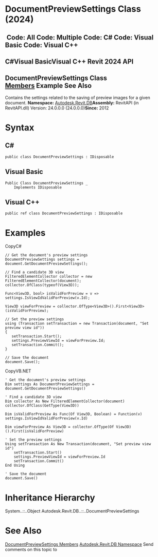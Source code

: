 # DocumentPreviewSettings Class (2024)

﻿
 Code: All Code: Multiple Code: C# Code: Visual Basic Code: Visual C++   
---  
C#Visual BasicVisual C++
Revit 2024 API  
---  
DocumentPreviewSettings Class  
[Members](bd26956e-137f-07a1-605f-d9e2115f5c47.md "DocumentPreviewSettings Members") Example See Also  
---  
Contains the settings related to the saving of preview images for a given document. 
**Namespace:** [Autodesk.Revit.DB](87546ba7-461b-c646-cbb1-2cb8f5bff8b2.md "Autodesk.Revit.DB Namespace")**Assembly:** RevitAPI (in RevitAPI.dll) Version: 24.0.0.0 (24.0.0.0)**Since:** 2012 
# Syntax
C#  
---  
```text
public class DocumentPreviewSettings : IDisposable
```
  
Visual Basic  
---  
```text
Public Class DocumentPreviewSettings _
	Implements IDisposable
```
  
Visual C++  
---  
```text
public ref class DocumentPreviewSettings : IDisposable
```
  
# Examples
CopyC#
```text
// Get the document's preview settings
DocumentPreviewSettings settings = document.GetDocumentPreviewSettings();

// Find a candidate 3D view
FilteredElementCollector collector = new FilteredElementCollector(document);
collector.OfClass(typeof(View3D));

Func<View3D, bool> isValidForPreview = v => settings.IsViewIdValidForPreview(v.Id);

View3D viewForPreview = collector.OfType<View3D>().First<View3D>(isValidForPreview);

// Set the preview settings
using (Transaction setTransaction = new Transaction(document, "Set preview view id"))
{
   setTransaction.Start();
   settings.PreviewViewId = viewForPreview.Id;
   setTransaction.Commit();
}

// Save the document
document.Save();
```

CopyVB.NET
```text
' Get the document's preview settings
Dim settings As DocumentPreviewSettings = document.GetDocumentPreviewSettings()

' Find a candidate 3D view
Dim collector As New FilteredElementCollector(document)
collector.OfClass(GetType(View3D))

Dim isValidForPreview As Func(Of View3D, Boolean) = Function(v) settings.IsViewIdValidForPreview(v.Id)

Dim viewForPreview As View3D = collector.OfType(Of View3D)().First(isValidForPreview)

' Set the preview settings
Using setTransaction As New Transaction(document, "Set preview view id")
    setTransaction.Start()
    settings.PreviewViewId = viewForPreview.Id
    setTransaction.Commit()
End Using

' Save the document
document.Save()
```

# Inheritance Hierarchy
System..::..Object Autodesk.Revit.DB..::..DocumentPreviewSettings
# See Also
[DocumentPreviewSettings Members](bd26956e-137f-07a1-605f-d9e2115f5c47.md "DocumentPreviewSettings Members")
[Autodesk.Revit.DB Namespace](87546ba7-461b-c646-cbb1-2cb8f5bff8b2.md "Autodesk.Revit.DB Namespace")
Send comments on this topic to 